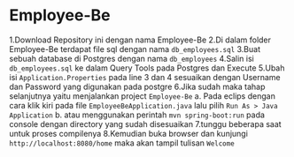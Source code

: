 # Employee-Be
1.Download Repository ini dengan nama Employee-Be
2.Di dalam folder Employee-Be terdapat file sql dengan nama `db_employees.sql`
3.Buat sebuah database di Postgres dengan nama `db_employees`
4.Salin isi `db_employees.sql` ke dalam Query Tools pada Postgres dan Execute
5.Ubah isi `Application.Properties` pada line 3 dan 4 sesuaikan dengan Username dan Password yang digunakan pada postgre
6.Jika sudah maka tahap selanjutnya yaitu menjalankan project `Employee-Be`
  a. Pada eclips dengan cara klik kiri pada file `EmployeeBeApplication.java` lalu pilih `Run As > Java Application`
  b. atau menggunakan perintah `mvn spring-boot:run` pada console dengan directory yang sudah disesuaikan
7.tunggu beberapa saat untuk proses compilenya
8.Kemudian buka browser dan kunjungi `http://localhost:8080/home` maka akan tampil tulisan `Welcome` 
